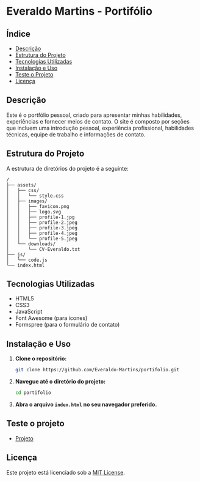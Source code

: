 # Everaldo Martins - Portifólio

## Índice
- [Descrição](#descrição)
- [Estrutura do Projeto](#estrutura-do-projeto)
- [Tecnologias Utilizadas](#tecnologias-utilizadas)
- [Instalação e Uso](#instalação-e-uso)
- [Teste o Projeto](#teste-o-projeto)
- [Licença](#licença)

## Descrição
Este é o portfólio pessoal, criado para apresentar minhas habilidades, experiências e fornecer meios de contato. O site é composto por seções que incluem uma introdução pessoal, experiência profissional, habilidades técnicas, equipe de trabalho e informações de contato.

## Estrutura do Projeto
A estrutura de diretórios do projeto é a seguinte:
```
/
├── assets/
│   ├── css/
│   │   └── style.css
│   ├── images/
│   │   ├── favicon.png
│   │   ├── logo.svg
│   │   ├── profile-1.jpg
│   │   ├── profile-2.jpeg
│   │   ├── profile-3.jpeg
│   │   ├── profile-4.jpeg
│   │   └── profile-5.jpeg
│   └── downloads/
│       └── CV-Everaldo.txt
├── js/
│   └── code.js
└── index.html
```

## Tecnologias Utilizadas
- HTML5
- CSS3
- JavaScript
- Font Awesome (para ícones)
- Formspree (para o formulário de contato)

## Instalação e Uso

1. **Clone o repositório:**
   ```bash
   git clone https://github.com/Everaldo-Martins/portifolio.git
   ```
2. **Navegue até o diretório do projeto:**
   ```bash
   cd portifolio
   ```
3. **Abra o arquivo `index.html` no seu navegador preferido.**

## Teste o projeto
- [Projeto](https://everaldo-martins.github.io/portfolio/)

## Licença
Este projeto está licenciado sob a [MIT License](LICENSE).